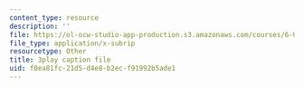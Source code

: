 ```yaml
---
content_type: resource
description: ''
file: https://ol-ocw-studio-app-production.s3.amazonaws.com/courses/6-004-computation-structures-spring-2017/f0ea81fc21d5d4e8b2ecf91992b5ade1_2IQxigpPMns.srt
file_type: application/x-subrip
resourcetype: Other
title: 3play caption file
uid: f0ea81fc-21d5-d4e8-b2ec-f91992b5ade1
---
```

